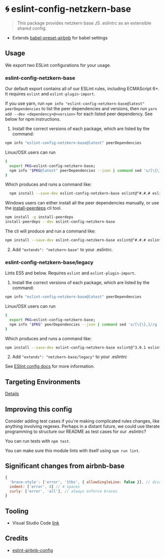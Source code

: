 # 🌀 eslint-config-netzkern-base

> This package provides netzkern base JS .eslintrc as an extensible shared config.

- Extends [babel-preset-airbnb](https://github.com/airbnb/babel-preset-airbnb) for babel settings 

## Usage

We export two ESLint configurations for your usage.

### eslint-config-netzkern-base

Our default export contains all of our ESLint rules, including ECMAScript 6+. It requires `eslint` and `eslint-plugin-import`.

If you use yarn, run `npm info "eslint-config-netzkern-base@latest" peerDependencies` to list the peer dependencies and versions, then run `yarn add --dev <dependency>@<version>` for each listed peer dependency. See below for npm instructions.

1. Install the correct versions of each package, which are listed by the command:

  ```sh
  npm info "eslint-config-netzkern-base@latest" peerDependencies
  ```

  Linux/OSX users can run
  ```sh
  (
    export PKG=eslint-config-netzkern-base;
    npm info "$PKG@latest" peerDependencies --json | command sed 's/[\{\},]//g ; s/: /@/g' | xargs npm install --save-dev "$PKG@latest"
  )
  ```

  Which produces and runs a command like:

  ```sh
    npm install --save-dev eslint-config-netzkern-base eslint@^#.#.# eslint-plugin-import@^#.#.#
  ```

  Windows users can either install all the peer dependencies manually, or use the [install-peerdeps](https://github.com/nathanhleung/install-peerdeps) cli tool.

  ```sh
  npm install -g install-peerdeps
  install-peerdeps --dev eslint-config-netzkern-base
  ```

  The cli will produce and run a command like:

  ```sh
  npm install --save-dev eslint-config-netzkern-base eslint@^#.#.# eslint-plugin-import@^#.#.#
  ```

2. Add `"extends": "netzkern-base"` to your .eslintrc.

### eslint-config-netzkern-base/legacy

Lints ES5 and below. Requires `eslint` and `eslint-plugin-import`.

1. Install the correct versions of each package, which are listed by the command:

  ```sh
  npm info "eslint-config-netzkern-base@latest" peerDependencies
  ```

  Linux/OSX users can run
  ```sh
  (
    export PKG=eslint-config-netzkern-base;
    npm info "$PKG" peerDependencies --json | command sed 's/[\{\},]//g ; s/: /@/g' | xargs npm install --save-dev "$PKG"
  )
  ```

  Which produces and runs a command like:

  ```sh
  npm install --save-dev eslint-config-netzkern-base eslint@^3.0.1 eslint-plugin-import@^1.10.3
  ```

2. Add `"extends": "netzkern-base/legacy"` to your .eslintrc

See [ESlint config docs](http://eslint.org/docs/user-guide/configuring#extending-configuration-files) for more information.

## Targeting Environments

[Details](https://github.com/airbnb/babel-preset-airbnb#targeting-environments)

## Improving this config

Consider adding test cases if you're making complicated rules changes, like anything involving regexes. Perhaps in a distant future, we could use literate programming to structure our README as test cases for our .eslintrc?

You can run tests with `npm test`.

You can make sure this module lints with itself using `npm run lint`.

## Significant changes from airbnb-base

```js
{
  'brace-style': ['error', '1tbs', { allowSingleLine: false }], // disallow single line
  indent: ['error', 4] // 4 spaces
  curly: ['error', 'all'], // always enforce braces
}
```

## Tooling
- Visual Studio Code [link](https://marketplace.visualstudio.com/items?itemName=dbaeumer.vscode-eslint)

## Credits

- [eslint-airbnb-config](https://github.com/airbnb/javascript/tree/master/packages/eslint-config-airbnb-base)
